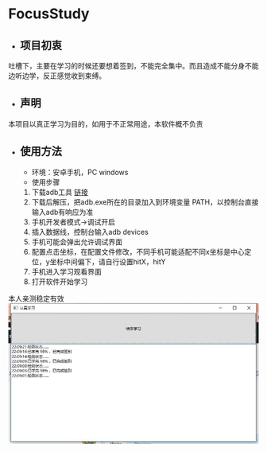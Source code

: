 # FocusStudy

- ## 项目初衷
吐槽下，主要在学习的时候还要想着签到，不能完全集中。而且造成不能分身不能边听边学，反正感觉收到束缚。

- ## 声明
本项目以真正学习为目的，如用于不正常用途，本软件概不负责

- ## 使用方法
  
  - 环境：安卓手机，PC windows
  - 使用步骤

  1. 下载adb工具 [链接](https://developer.android.google.cn/studio/releases/platform-tools?hl=zh-cn)
  2. 下载后解压，把adb.exe所在的目录加入到环境变量 PATH，以控制台直接输入adb有响应为准
  3. 手机开发者模式->调试开启
  4. 插入数据线，控制台输入adb devices
  5. 手机可能会弹出允许调试界面
  6. 配置点击坐标，在配置文件修改，不同手机可能适配不同x坐标是中心定位，y坐标中间偏下，请自行设置hitX，hitY
  7. 手机进入学习观看界面
  8. 打开软件开始学习

本人亲测稳定有效   
![](/screenshot/ui.jpg)
